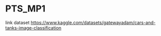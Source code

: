 # PTS_MP1
link dataset https://www.kaggle.com/datasets/gatewayadam/cars-and-tanks-image-classification
